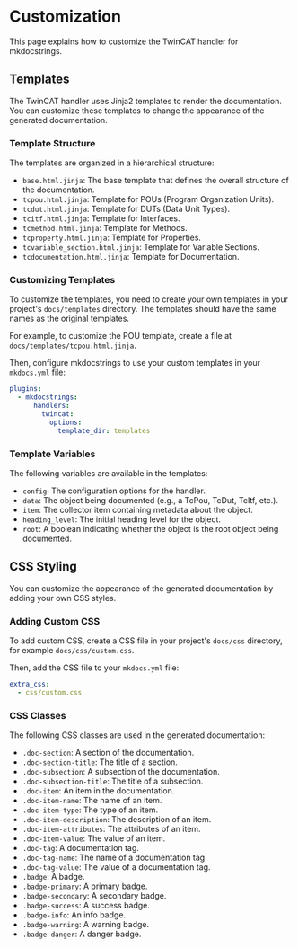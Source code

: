 # Customization

This page explains how to customize the TwinCAT handler for mkdocstrings.

## Templates

The TwinCAT handler uses Jinja2 templates to render the documentation. You can customize these templates to change the appearance of the generated documentation.

### Template Structure

The templates are organized in a hierarchical structure:

- `base.html.jinja`: The base template that defines the overall structure of the documentation.
- `tcpou.html.jinja`: Template for POUs (Program Organization Units).
- `tcdut.html.jinja`: Template for DUTs (Data Unit Types).
- `tcitf.html.jinja`: Template for Interfaces.
- `tcmethod.html.jinja`: Template for Methods.
- `tcproperty.html.jinja`: Template for Properties.
- `tcvariable_section.html.jinja`: Template for Variable Sections.
- `tcdocumentation.html.jinja`: Template for Documentation.

### Customizing Templates

To customize the templates, you need to create your own templates in your project's `docs/templates` directory. The templates should have the same names as the original templates.

For example, to customize the POU template, create a file at `docs/templates/tcpou.html.jinja`.

Then, configure mkdocstrings to use your custom templates in your `mkdocs.yml` file:

```yaml
plugins:
  - mkdocstrings:
      handlers:
        twincat:
          options:
            template_dir: templates
```

### Template Variables

The following variables are available in the templates:

- `config`: The configuration options for the handler.
- `data`: The object being documented (e.g., a TcPou, TcDut, TcItf, etc.).
- `item`: The collector item containing metadata about the object.
- `heading_level`: The initial heading level for the object.
- `root`: A boolean indicating whether the object is the root object being documented.

## CSS Styling

You can customize the appearance of the generated documentation by adding your own CSS styles.

### Adding Custom CSS

To add custom CSS, create a CSS file in your project's `docs/css` directory, for example `docs/css/custom.css`.

Then, add the CSS file to your `mkdocs.yml` file:

```yaml
extra_css:
  - css/custom.css
```

### CSS Classes

The following CSS classes are used in the generated documentation:

- `.doc-section`: A section of the documentation.
- `.doc-section-title`: The title of a section.
- `.doc-subsection`: A subsection of the documentation.
- `.doc-subsection-title`: The title of a subsection.
- `.doc-item`: An item in the documentation.
- `.doc-item-name`: The name of an item.
- `.doc-item-type`: The type of an item.
- `.doc-item-description`: The description of an item.
- `.doc-item-attributes`: The attributes of an item.
- `.doc-item-value`: The value of an item.
- `.doc-tag`: A documentation tag.
- `.doc-tag-name`: The name of a documentation tag.
- `.doc-tag-value`: The value of a documentation tag.
- `.badge`: A badge.
- `.badge-primary`: A primary badge.
- `.badge-secondary`: A secondary badge.
- `.badge-success`: A success badge.
- `.badge-info`: An info badge.
- `.badge-warning`: A warning badge.
- `.badge-danger`: A danger badge.
